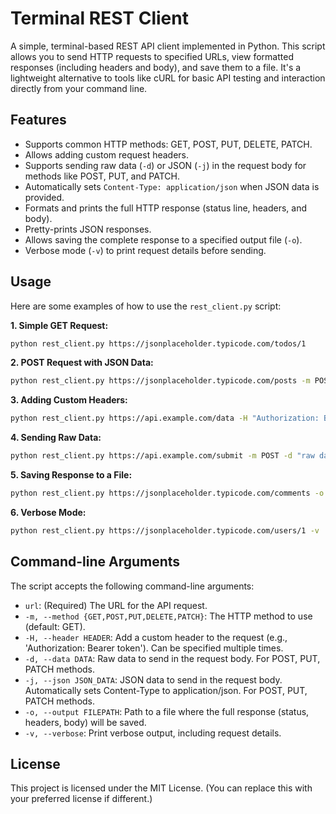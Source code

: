 # Terminal REST Client

A simple, terminal-based REST API client implemented in Python. This script allows you to send HTTP requests to specified URLs, view formatted responses (including headers and body), and save them to a file. It's a lightweight alternative to tools like cURL for basic API testing and interaction directly from your command line.

## Features

- Supports common HTTP methods: GET, POST, PUT, DELETE, PATCH.
- Allows adding custom request headers.
- Supports sending raw data (`-d`) or JSON (`-j`) in the request body for methods like POST, PUT, and PATCH.
- Automatically sets `Content-Type: application/json` when JSON data is provided.
- Formats and prints the full HTTP response (status line, headers, and body).
- Pretty-prints JSON responses.
- Allows saving the complete response to a specified output file (`-o`).
- Verbose mode (`-v`) to print request details before sending.

## Usage

Here are some examples of how to use the `rest_client.py` script:

**1. Simple GET Request:**
```bash
python rest_client.py https://jsonplaceholder.typicode.com/todos/1
```

**2. POST Request with JSON Data:**
```bash
python rest_client.py https://jsonplaceholder.typicode.com/posts -m POST -j '{"title": "foo", "body": "bar", "userId": 1}'
```

**3. Adding Custom Headers:**
```bash
python rest_client.py https://api.example.com/data -H "Authorization: Bearer yourtoken" -H "X-Custom-Header: value"
```

**4. Sending Raw Data:**
```bash
python rest_client.py https://api.example.com/submit -m POST -d "raw data string"
```

**5. Saving Response to a File:**
```bash
python rest_client.py https://jsonplaceholder.typicode.com/comments -o comments_response.txt
```

**6. Verbose Mode:**
```bash
python rest_client.py https://jsonplaceholder.typicode.com/users/1 -v
```

## Command-line Arguments

The script accepts the following command-line arguments:

- `url`: (Required) The URL for the API request.
- `-m, --method {GET,POST,PUT,DELETE,PATCH}`: The HTTP method to use (default: GET).
- `-H, --header HEADER`: Add a custom header to the request (e.g., 'Authorization: Bearer token'). Can be specified multiple times.
- `-d, --data DATA`: Raw data to send in the request body. For POST, PUT, PATCH methods.
- `-j, --json JSON_DATA`: JSON data to send in the request body. Automatically sets Content-Type to application/json. For POST, PUT, PATCH methods.
- `-o, --output FILEPATH`: Path to a file where the full response (status, headers, body) will be saved.
- `-v, --verbose`: Print verbose output, including request details.

## License

This project is licensed under the MIT License. (You can replace this with your preferred license if different.)
